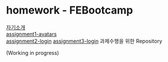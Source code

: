 # homework - FEBootcamp
[자기소개](https://github.com/Cocozo/homework/blob/main/md/about-me.md)  
[assignment1-avatars](https://github.com/Cocozo/homework/blob/main/md/avatars.md)  
[assignment2-login](https://github.com/Cocozo/homework/blob/main/md/login.md)
[assignment3-login](./md/apple.md)
과제수행을 위한 Repository

(Working in progress)   
